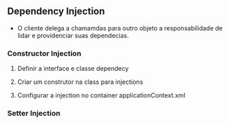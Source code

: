 ## Dependency Injection  
  
* O cliente delega a chamamdas para outro objeto a responsabilidade de lidar e providenciar suas dependecias.  

### Constructor Injection   

1. Definir a interface e classe dependecy  
  
2. Criar um construtor na class para injections  
  
3. Configurar a injection no container applicationContext.xml  
  
### Setter Injection  
  
  

